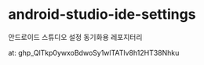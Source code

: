 # android-studio-ide-settings
안드로이드 스튜디오 설정 동기화용 레포지터리


at: 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

